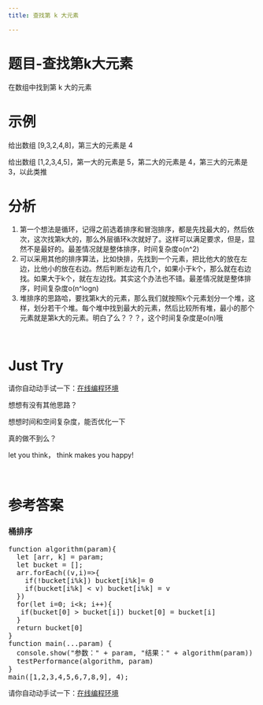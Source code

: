 ```yaml
---
title: 查找第 k 大元素

---
```

# 题目-查找第k大元素

在数组中找到第 k 大的元素

# 示例

给出数组 [9,3,2,4,8]，第三大的元素是 4

给出数组 [1,2,3,4,5]，第一大的元素是 5，第二大的元素是 4，第三大的元素是 3，以此类推

# 分析

  1. 第一个想法是循环，记得之前选着排序和冒泡排序，都是先找最大的，然后依次，这次找第k大的，那么外层循环k次就好了。这样可以满足要求，但是，显然不是最好的。最差情况就是整体排序，时间复杂度o(n^2)
  2. 可以采用其他的排序算法，比如快排，先找到一个元素，把比他大的放在左边，比他小的放在右边。然后判断左边有几个，如果小于k个，那么就在右边找。如果大于k个，就在左边找。其实这个办法也不错。最差情况就是整体排序，时间复杂度o(n^logn)
  3. 堆排序的思路哈，要找第k大的元素，那么我们就按照k个元素划分一个堆，这样，划分若干个堆。每个堆中找到最大的元素，然后比较所有堆，最小的那个元素就是第k大的元素。明白了么？？？，这个时间复杂度是o(n)哦

&nbsp;

# Just Try

请你自动动手试一下：[在线编程环境][1]

想想有没有其他思路？

想想时间和空间复杂度，能否优化一下

真的做不到么？

let you think， think makes you happy!

&nbsp;

# 参考答案

### 桶排序

<pre class="EnlighterJSRAW" data-enlighter-language="null">function algorithm(param){
  let [arr, k] = param;
  let bucket = [];
  arr.forEach((v,i)=&gt;{
    if(!bucket[i%k]) bucket[i%k]= 0  
    if(bucket[i%k] &lt; v) bucket[i%k] = v
  })
  for(let i=0; i&lt;k; i++){
   if(bucket[0] &gt; bucket[i]) bucket[0] = bucket[i]
  }
  return bucket[0]
}
function main(...param) {
  console.show("参数：" + param, "结果：" + algorithm(param))
  testPerformance(algorithm, param)
}
main([1,2,3,4,5,6,7,8,9], 4);</pre>

请你自动动手试一下：[在线编程环境][2]

 [1]: https://www.f2e123.com/code?code=algorithm&pid=4243
 [2]: https://www.f2e123.com/code?pid=4243
